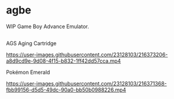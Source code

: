 # agbe
WIP Game Boy Advance Emulator.

## 

AGS Aging Cartridge

https://user-images.githubusercontent.com/23128103/216373206-a8d9cd9e-9d08-4f15-b832-1ff42dd57cca.mp4

Pokémon Emerald

https://user-images.githubusercontent.com/23128103/216371368-fbb99156-d5d5-49dc-90a0-bb50b0988226.mp4


